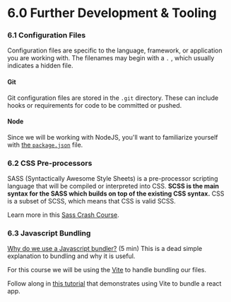 # 6.0 Further Development & Tooling

### 6.1 Configuration Files

Configuration files are specific to the language, framework, or application you are working with. The filenames may begin with a `.` , which usually indicates a hidden file.

#### Git

Git configuration files are stored in the `.git` directory. These can include hooks or requirements for code to be committed or pushed.

#### Node

Since we will be working with NodeJS, you'll want to familiarize yourself with [the `package.json`](https://docs.npmjs.com/cli/v9/configuring-npm/package-json) file.

### 6.2 CSS Pre-processors

SASS (Syntactically Awesome Style Sheets) is a pre-processor scripting language that will be compiled or interpreted into CSS. **SCSS is the main syntax for the SASS which builds on top of the existing CSS syntax.** CSS is a subset of SCSS, which means that CSS is valid SCSS.

Learn more in this [Sass Crash Course](https://www.youtube.com/watch?v=Zz6eOVaaelI).



### 6.3 Javascript Bundling

[Why do we use a Javascript bundler?](https://www.youtube.com/watch?v=3UWlufSzO4k) (5 min) This is a dead simple explanation to bundling and why it is useful.

For this course we will be using the [Vite](https://vitejs.dev/) to handle bundling our files.

Follow along in [this tutorial](https://codedamn.com/news/javascript/what-is-vite-js) that demonstrates using Vite to bundle a react app.



###

